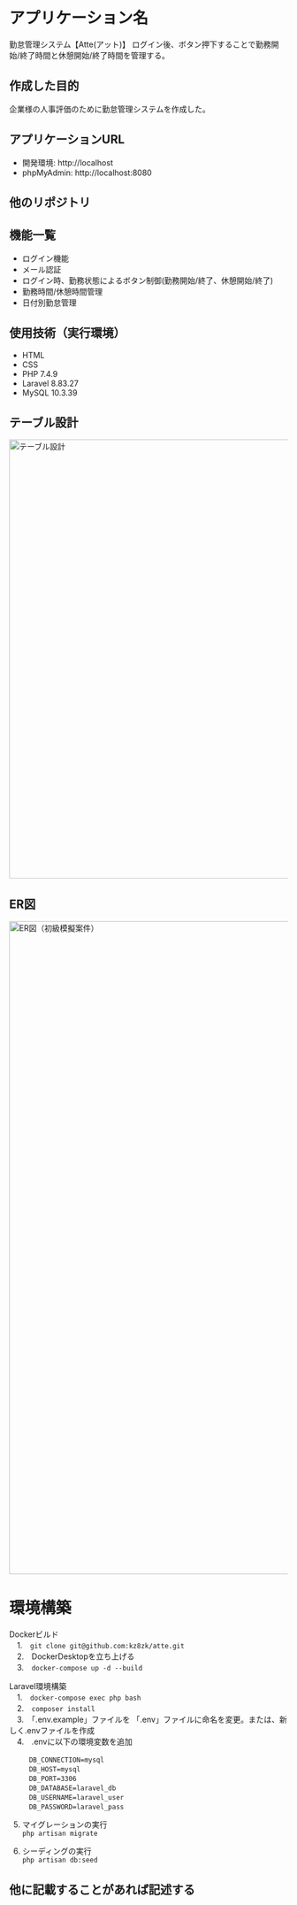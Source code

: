 # アプリケーション名
勤怠管理システム【Atte(アット)】
ログイン後、ボタン押下することで勤務開始/終了時間と休憩開始/終了時間を管理する。

## 作成した目的
企業様の人事評価のために勤怠管理システムを作成した。

## アプリケーションURL
* 開発環境: http://localhost
* phpMyAdmin: http://localhost:8080

## 他のリポジトリ
## 機能一覧
* ログイン機能
* メール認証
* ログイン時、勤務状態によるボタン制御(勤務開始/終了、休憩開始/終了)
* 勤務時間/休憩時間管理
* 日付別勤怠管理

## 使用技術（実行環境）
* HTML
* CSS
* PHP 7.4.9
* Laravel 8.83.27
* MySQL 10.3.39

## テーブル設計
<img width="794" alt="テーブル設計" src="https://github.com/user-attachments/assets/d875bc35-a436-401b-8efc-05ac8eaa3980">

## ER図
<img width="1181" alt="ER図（初級模擬案件）" src="https://github.com/user-attachments/assets/6ba08dcc-9acd-40ee-aa00-dde064e876aa">

# 環境構築　　
Dockerビルド  
　1.　```git clone git@github.com:kz8zk/atte.git```  
　2.　DockerDesktopを立ち上げる  
　3.　```docker-compose up -d --build```

Laravel環境構築  
　1.　```docker-compose exec php bash```  
　2.　```composer install```  
　3.　「.env.example」ファイルを 「.env」ファイルに命名を変更。または、新しく.envファイルを作成  
　4.　.envに以下の環境変数を追加  
 ```
　　　DB_CONNECTION=mysql  
　　　DB_HOST=mysql  
　　　DB_PORT=3306  
　　　DB_DATABASE=laravel_db  
　　　DB_USERNAME=laravel_user  
　　　DB_PASSWORD=laravel_pass  
```
  5. マイグレーションの実行  
   ```php artisan migrate```
     
  6. シーディングの実行  
   ```php artisan db:seed```

## 他に記載することがあれば記述する
